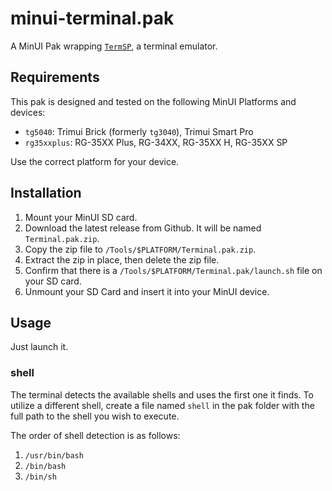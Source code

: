 # minui-terminal.pak

A MinUI Pak wrapping [`TermSP`](https://github.com/Nevrdid/TermSP), a terminal emulator.

## Requirements

This pak is designed and tested on the following MinUI Platforms and devices:

- `tg5040`: Trimui Brick (formerly `tg3040`), Trimui Smart Pro
- `rg35xxplus`: RG-35XX Plus, RG-34XX, RG-35XX H, RG-35XX SP

Use the correct platform for your device.

## Installation

1. Mount your MinUI SD card.
2. Download the latest release from Github. It will be named `Terminal.pak.zip`.
3. Copy the zip file to `/Tools/$PLATFORM/Terminal.pak.zip`.
4. Extract the zip in place, then delete the zip file.
5. Confirm that there is a `/Tools/$PLATFORM/Terminal.pak/launch.sh` file on your SD card.
6. Unmount your SD Card and insert it into your MinUI device.

## Usage

Just launch it.

### shell

The terminal detects the available shells and uses the first one it finds. To utilize a different shell, create a file named `shell` in the pak folder with the full path to the shell you wish to execute.

The order of shell detection is as follows:

1. `/usr/bin/bash`
2. `/bin/bash`
3. `/bin/sh`
